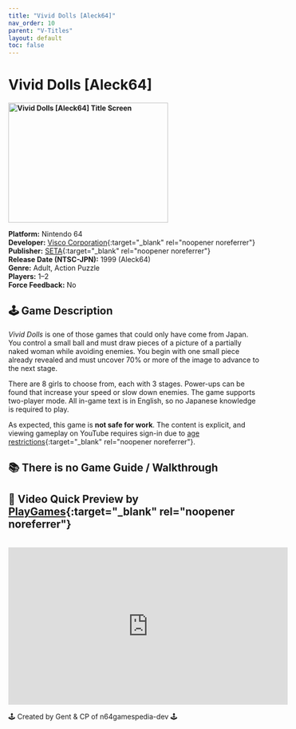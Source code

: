 ```yaml
---
title: "Vivid Dolls [Aleck64]"
nav_order: 10
parent: "V-Titles"
layout: default
toc: false
---
```


# Vivid Dolls [Aleck64]

<b>
<img src="https://static.wikia.nocookie.net/nintendo/images/1/12/Vivid_Dolls_title_screen.png/revision/latest?cb=20201201141849&path-prefix=en" alt="Vivid Dolls [Aleck64] Title Screen" width="320" height="240" />
</b>

**Platform:** Nintendo 64  
**Developer:** [Visco Corporation](https://en.wikipedia.org/wiki/Visco_Corporation){:target="_blank" rel="noopener noreferrer"}  
**Publisher:** [SETA](https://en.wikipedia.org/wiki/SETA_Corporation){:target="_blank" rel="noopener noreferrer"}  
**Release Date (NTSC-JPN):** 1999 (Aleck64)  
**Genre:** Adult, Action Puzzle  
**Players:** 1–2  
**Force Feedback:** No

## 🕹️ Game Description  
*Vivid Dolls* is one of those games that could only have come from Japan. You control a small ball and must draw pieces of a picture of a partially naked woman while avoiding enemies. You begin with one small piece already revealed and must uncover 70% or more of the image to advance to the next stage.

There are 8 girls to choose from, each with 3 stages. Power-ups can be found that increase your speed or slow down enemies. The game supports two-player mode. All in-game text is in English, so no Japanese knowledge is required to play.

As expected, this game is **not safe for work**. The content is explicit, and viewing gameplay on YouTube requires sign-in due to [age restrictions](https://www.youtube.com/t/community_guidelines){:target="_blank" rel="noopener noreferrer"}.

## 📚 There is no Game Guide / Walkthrough

## 🎥 Video Quick Preview by [PlayGames](https://www.youtube.com/@PlayGames-ud4hx){:target="_blank" rel="noopener noreferrer"}  
<br />
<iframe width="560" height="315" src="https://www.youtube.com/embed/RSFxmOOKEt0?si=sKNBj3Qxn8u9xLwP" title="Vivid Dolls [Aleck64] Preview" frameborder="0" allowfullscreen></iframe>

🕹️ Created by Gent & CP of n64gamespedia-dev 🕹️

<!-- Vault Format: n64gamespedia-dev -->
<!-- Protocol Source: _vault-specs/format-protocol.md -->
